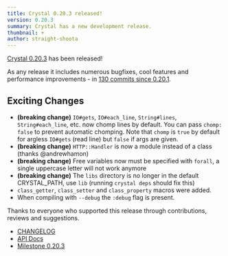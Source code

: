```yaml
---
title: Crystal 0.20.3 released!
version: 0.20.3
summary: Crystal has a new development release.
thumbnail: +
author: straight-shoota
---
```


[Crystal 0.20.3](https://github.com/crystal-lang/crystal/releases/tag/0.20.3) has been released!

As any release it includes numerous bugfixes, cool features and performance improvements - in [130 commits since 0.20.1](https://github.com/crystal-lang/crystal/compare/0.20.1...0.20.3).

## Exciting Changes

- **(breaking change)** `IO#gets`, `IO#each_line`, `String#lines`, `String#each_line`, etc. now chomp lines by default. You can pass `chomp: false` to prevent automatic chomping. Note that `chomp` is `true` by default for argless `IO#gets` (read line) but `false` if args are given.
- **(breaking change)** `HTTP::Handler` is now a module instead of a class (thanks @andrewhamon)
- **(breaking change)** Free variables now must be specified with `forall`, a single uppercase letter will not work anymore
- **(breaking change)** The `libs` directory is no longer in the default CRYSTAL_PATH, use `lib` (running `crystal deps` should fix this)
- `class_getter`, `class_setter` and `class_property` macros were added.
- When compiling with `--debug` the `:debug` flag is present.

Thanks to everyone who supported this release through contributions, reviews and suggestions.

- [CHANGELOG](https://github.com/crystal-lang/crystal/releases/tag/0.20.3)
- [API Docs](https://crystal-lang.org/api/0.20.3)
- [Milestone 0.20.3](https://github.com/crystal-lang/crystal/issues?q=milestone%3A0.20.3)
